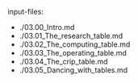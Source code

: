 input-files:
- ./03.00_Intro.md
- ./03.01_The_research_table.md
- ./03.02_The_computing_table.md
- ./03.03_The_operating_table.md
- ./03.04_The_crip_table.md
- ./03.05_Dancing_with_tables.md
